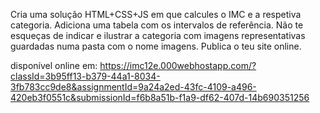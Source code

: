 Cria uma solução HTML+CSS+JS em que calcules o IMC e a respetiva categoria.
Adiciona uma tabela com os intervalos de referência.
Não te esqueças de indicar e ilustrar a categoria com imagens representativas guardadas numa pasta com o nome imagens.
Publica o teu site online.

disponível online em:
https://imc12e.000webhostapp.com/?classId=3b95ff13-b379-44a1-8034-3fb783cc9de8&assignmentId=9a24a2ed-43fc-4109-a496-420eb3f0551c&submissionId=f6b8a51b-f1a9-df62-407d-14b690351256
